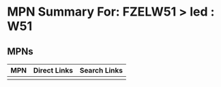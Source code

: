 



# MPN Summary For: FZELW51 > led : W51

## MPNs
  

|MPN|Direct Links|Search Links|
| :--- | :--- | :--- |
||||
